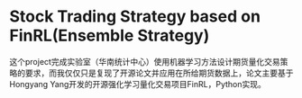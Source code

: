 # Stock Trading Strategy based on FinRL(Ensemble Strategy)
这个project完成实验室（华南统计中心）使用机器学习方法设计期货量化交易策略的要求，而我仅仅只是复现了开源论文并应用在所给期货数据上，论文主要基于Hongyang Yang开发的开源强化学习量化交易项目FinRL，Python实现。
